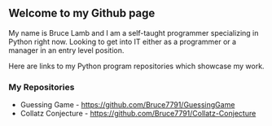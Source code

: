 ## Welcome to my Github page

My name is Bruce Lamb and I am a self-taught programmer specializing in Python right now. Looking to get into IT either as a programmer or a manager in an entry level position.

Here are links to my Python program repositories which showcase my work. 

### My Repositories

* Guessing Game - <https://github.com/Bruce7791/GuessingGame> 
* Collatz Conjecture - <https://github.com/Bruce7791/Collatz-Conjecture>

